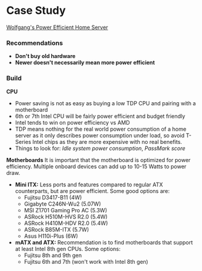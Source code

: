# Case Study
[Wolfgang's Power Efficient Home Server](https://www.youtube.com/watch?v=MucGkPUMjNo&list=WL&index=41)

### Recommendations
- **Don't buy old hardware**
- **Newer doesn't necessarily mean more power efficient**

### Build
**CPU**
- Power saving is not as easy as buying a low TDP CPU and pairing with a motherboard
- 6th or 7th Intel CPU will be fairly power efficient and budget friendly
- Intel tends to win on power efficiency vs AMD 
- TDP means nothing for the real world power consumption of a home server as it only describes power consumption under load, so avoid T-Series Intel chips as they are more expensive with no real benefits.
- Things to look for: *Idle system power consumption*, *PassMark score*

**Motherboards**
It is important that the motherboard is optimized for power efficiency. Multiple onboard devices can add up to 10-15 Watts to power draw.
- **Mini ITX:** Less ports and features compared to regular ATX counterparts, but are power efficient. Some good options are:
	- Fujitsu D3417-B11 (4W)
	- Gigabyte C246N-Wu2 (5.07W)
	- MSI Z1701 Gaming Pro AC (5.3W)
	- ASRock H510M-HVS R2.0 (5.4W)
	- ASRock H410M-HDV R2.0 (5.4W)
	- ASRock B85M-ITX (5.7W)
	- Asus H110i-Plus (6W)
- **mATX and ATX:** Recommendation is to find motherboards that support at least Intel 8th gen CPUs. Some options:
	- Fujitsu 8th and 9th gen
	- Fujitsu 6th and 7th (won't work with Intel 8th gen)
